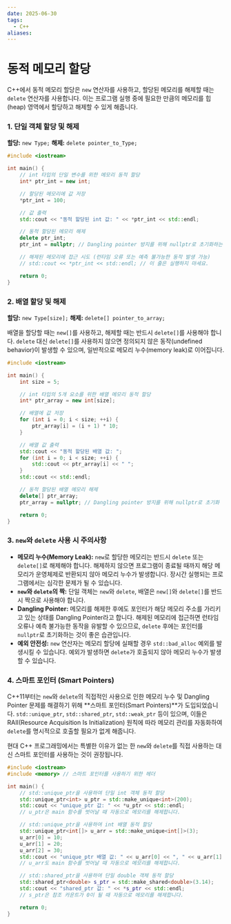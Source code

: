 ```yaml
---
date: 2025-06-30
tags:
  - C++
aliases:
---
```


# 동적 메모리 할당

C++에서 동적 메모리 할당은 `new` 연산자를 사용하고, 할당된 메모리를 해제할 때는 `delete` 연산자를 사용합니다. 이는 프로그램 실행 중에 필요한 만큼의 메모리를 힙(heap) 영역에서 할당하고 해제할 수 있게 해줍니다.

### 1. 단일 객체 할당 및 해제

**할당:** `new Type;`
**해제:** `delete pointer_to_Type;`

```cpp
#include <iostream>

int main() {
    // int 타입의 단일 변수를 위한 메모리 동적 할당
    int* ptr_int = new int;

    // 할당된 메모리에 값 저장
    *ptr_int = 100;

    // 값 출력
    std::cout << "동적 할당된 int 값: " << *ptr_int << std::endl;

    // 동적 할당된 메모리 해제
    delete ptr_int;
    ptr_int = nullptr; // Dangling pointer 방지를 위해 nullptr로 초기화하는 것이 좋습니다.

    // 해제된 메모리에 접근 시도 (런타임 오류 또는 예측 불가능한 동작 발생 가능)
    // std::cout << *ptr_int << std::endl; // 이 줄은 실행하지 마세요.

    return 0;
}

```

### 2. 배열 할당 및 해제

**할당:** `new Type[size];`
**해제:** `delete[] pointer_to_array;`

배열을 할당할 때는 `new[]`를 사용하고, 해제할 때는 반드시 `delete[]`를 사용해야 합니다. `delete` 대신 `delete[]`를 사용하지 않으면 정의되지 않은 동작(undefined behavior)이 발생할 수 있으며, 일반적으로 메모리 누수(memory leak)로 이어집니다.

```cpp
#include <iostream>

int main() {
    int size = 5;

    // int 타입의 5개 요소를 위한 배열 메모리 동적 할당
    int* ptr_array = new int[size];

    // 배열에 값 저장
    for (int i = 0; i < size; ++i) {
        ptr_array[i] = (i + 1) * 10;
    }

    // 배열 값 출력
    std::cout << "동적 할당된 배열 값: ";
    for (int i = 0; i < size; ++i) {
        std::cout << ptr_array[i] << " ";
    }
    std::cout << std::endl;

    // 동적 할당된 배열 메모리 해제
    delete[] ptr_array;
    ptr_array = nullptr; // Dangling pointer 방지를 위해 nullptr로 초기화

    return 0;
}

```

### 3. `new`와 `delete` 사용 시 주의사항

*   **메모리 누수(Memory Leak):** `new`로 할당한 메모리는 반드시 `delete` 또는 `delete[]`로 해제해야 합니다. 해제하지 않으면 프로그램이 종료될 때까지 해당 메모리가 운영체제로 반환되지 않아 메모리 누수가 발생합니다. 장시간 실행되는 프로그램에서는 심각한 문제가 될 수 있습니다.
*   **`new`와 `delete`의 짝:** 단일 객체는 `new`와 `delete`, 배열은 `new[]`와 `delete[]`를 반드시 짝으로 사용해야 합니다.
*   **Dangling Pointer:** 메모리를 해제한 후에도 포인터가 해당 메모리 주소를 가리키고 있는 상태를 Dangling Pointer라고 합니다. 해제된 메모리에 접근하면 런타임 오류나 예측 불가능한 동작을 유발할 수 있으므로, `delete` 후에는 포인터를 `nullptr`로 초기화하는 것이 좋은 습관입니다.
*   **예외 안전성:** `new` 연산자는 메모리 할당에 실패할 경우 `std::bad_alloc` 예외를 발생시킬 수 있습니다. 예외가 발생하면 `delete`가 호출되지 않아 메모리 누수가 발생할 수 있습니다.

### 4. 스마트 포인터 (Smart Pointers)

C++11부터는 `new`와 `delete`의 직접적인 사용으로 인한 메모리 누수 및 Dangling Pointer 문제를 해결하기 위해 **스마트 포인터(Smart Pointers)**가 도입되었습니다. `std::unique_ptr`, `std::shared_ptr`, `std::weak_ptr` 등이 있으며, 이들은 RAII(Resource Acquisition Is Initialization) 원칙에 따라 메모리 관리를 자동화하여 `delete`를 명시적으로 호출할 필요가 없게 해줍니다.

현대 C++ 프로그래밍에서는 특별한 이유가 없는 한 `new`와 `delete`를 직접 사용하는 대신 스마트 포인터를 사용하는 것이 권장됩니다.

```cpp
#include <iostream>
#include <memory> // 스마트 포인터를 사용하기 위한 헤더

int main() {
    // std::unique_ptr을 사용하여 단일 int 객체 동적 할당
    std::unique_ptr<int> u_ptr = std::make_unique<int>(200);
    std::cout << "unique_ptr 값: " << *u_ptr << std::endl;
    // u_ptr은 main 함수를 벗어날 때 자동으로 메모리를 해제합니다.

    // std::unique_ptr을 사용하여 int 배열 동적 할당
    std::unique_ptr<int[]> u_arr = std::make_unique<int[]>(3);
    u_arr[0] = 10;
    u_arr[1] = 20;
    u_arr[2] = 30;
    std::cout << "unique_ptr 배열 값: " << u_arr[0] << ", " << u_arr[1] << ", " << u_arr[2] << std::endl;
    // u_arr도 main 함수를 벗어날 때 자동으로 메모리를 해제합니다.

    // std::shared_ptr을 사용하여 단일 double 객체 동적 할당
    std::shared_ptr<double> s_ptr = std::make_shared<double>(3.14);
    std::cout << "shared_ptr 값: " << *s_ptr << std::endl;
    // s_ptr은 참조 카운트가 0이 될 때 자동으로 메모리를 해제합니다.

    return 0;
}

```